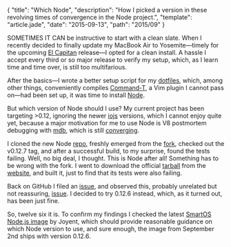 {
  "title": "Which Node",
  "description": "How I picked a version in these revolving times of convergence in the Node project.",
  "template": "article.jade",
  "date": "2015-09-13",
  "path": "2015/09"
}

SOMETIMES IT CAN be instructive to start with a clean slate. When I recently decided to finally update my MacBook Air to Yosemite—timely for the upcoming [El Capitan](https://www.apple.com/osx/elcapitan-preview/) release—I opted for a clean install. A hassle I accept every third or so major release to verify my setup, which, as I learn time and time over, is still too multifarious.

After the basics—I wrote a better setup script for my [dotfiles](https://github.com/michaelnisi/dotfiles), which, among other things, conveniently compiles [Command-T](https://wincent.com/products/command-t), a Vim plugin I cannot pass on—had been set up, it was time to install [Node](https://nodejs.org).

But which version of Node should I use? My current project has been targeting >0.12, ignoring the newer [iojs](https://iojs.org/en/) versions, which I cannot enjoy quite yet, because a major motivation for me to use Node is V8 postmortem debugging with [mdb](http://www.joyent.com/developers/node/debug/mdb), which is still [converging](https://github.com/nodejs/node/issues/2517).

I cloned the new Node [repo](https://github.com/nodejs/node), freshly emerged from the [fork](http://hueniverse.com/2014/12/04/before-the-drama/), checked out the v0.12.7 tag, and after a successful build, to my surprise, found the tests failing. Well, no big deal, I thought. This is Node after all! Something has to be wrong with the fork. I went to download the official [tarball](https://nodejs.org/dist/v0.12.7/node-v0.12.7.tar.gz) from the [website](https://nodejs.org/en/), and built it, just to find that its tests were also failing.

Back on GitHub I filed an [issue](https://github.com/nodejs/node/issues/2759), and observed this, probably unrelated but not reassuring, [issue](https://github.com/nodejs/node/issues/2683). I decided to try 0.12.6 instead, which, as it turned out, has been just fine.

So, twelve six it is. To confirm my findings I checked the latest [SmartOS Node.js image](https://docs.joyent.com/public-cloud/instances/infrastructure/images/smartos/node-js) by Joyent, which should provide reasonable guidance on which Node version to use, and sure enough, the image from September 2nd ships with version 0.12.6.
